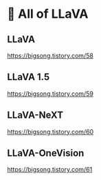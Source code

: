 # 🌋 All of LLaVA

## LLaVA
https://bigsong.tistory.com/58

## LLaVA 1.5
https://bigsong.tistory.com/59

## LLaVA-NeXT
https://bigsong.tistory.com/60

## LLaVA-OneVision
https://bigsong.tistory.com/61